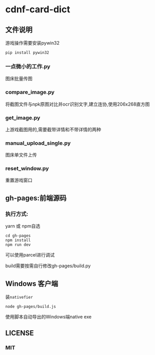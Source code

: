 # cdnf-card-dict
## 文件说明

游戏操作需要安装pywin32

`pip install pywin32`

### 一点微小的工作.py

图床批量传图

### compare_image.py

将截图文件与npk原图对比并ocr识别文字,建立连协,使用206x268直方图

### get_image.py

上游戏截图用的,需要截带详情和不带详情的两种

### manual_upload_single.py

图床单文件上传

### reset_window.py

重置游戏窗口

## gh-pages:前端源码

### 执行方式:

yarn 或 npm自选
```
cd gh-pages
npm install
npm run dev
```

可以使用parcel进行调试

build需要按需自行修改gh-pages/build.py

## Windows 客户端
装`nativefier`

```
node gh-pages/build.js
```

使用脚本自动导出的Windows端native exe

## LICENSE
### MIT